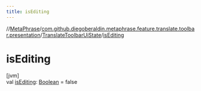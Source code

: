 ```yaml
---
title: isEditing
---
```

//[MetaPhrase](../../../index.html)/[com.github.diegoberaldin.metaphrase.feature.translate.toolbar.presentation](../index.html)/[TranslateToolbarUiState](index.html)/[isEditing](is-editing.html)



# isEditing



[jvm]\
val [isEditing](is-editing.html): [Boolean](https://kotlinlang.org/api/latest/jvm/stdlib/kotlin/-boolean/index.html) = false




